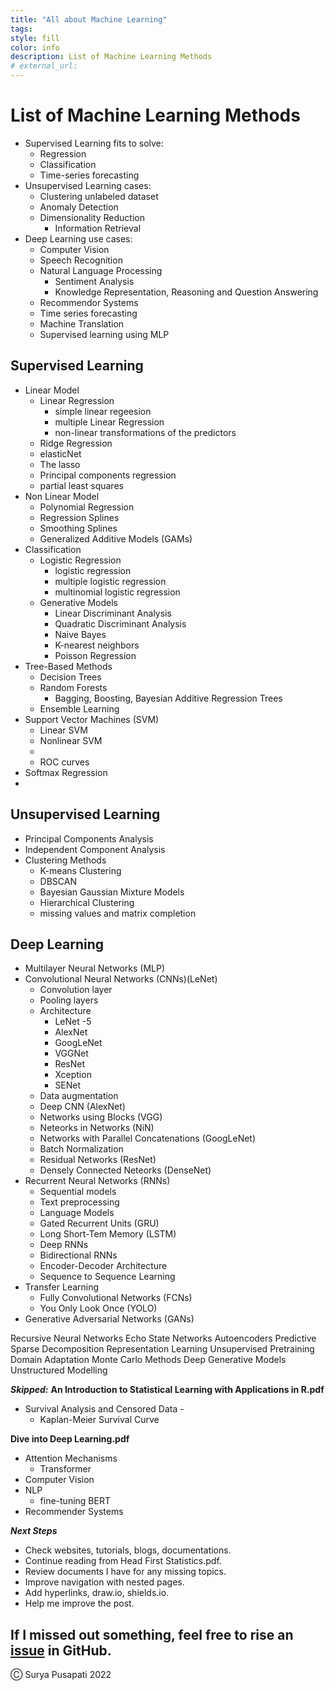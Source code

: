 ```yaml
---
title: "All about Machine Learning"
tags:
style: fill
color: info
description: List of Machine Learning Methods
# external_url: 
---
```


# List of Machine Learning Methods

* Supervised Learning fits to solve:
	* Regression
	* Classification
	* Time-series forecasting
* Unsupervised Learning cases:
	* Clustering unlabeled dataset
	* Anomaly Detection
	* Dimensionality Reduction
		* Information Retrieval
* Deep Learning use cases:
	* Computer Vision
	* Speech Recognition
	* Natural Language Processing
		* Sentiment Analysis
		* Knowledge Representation, Reasoning and Question Answering
	* Recommendor Systems
	* Time series forecasting
	* Machine Translation
	* Supervised learning using MLP

## Supervised Learning

* Linear Model
	* Linear Regression
		* simple linear regeesion
		* multiple Linear Regression
		* non-linear transformations of the predictors
	* Ridge Regression
	* elasticNet
	* The lasso
	* Principal components regression
	* partial least squares
* Non Linear Model
	* Polynomial Regression
	* Regression Splines
	* Smoothing Splines
	* Generalized Additive Models (GAMs)
* Classification
	* Logistic Regression
		* logistic regression
		* multiple logistic regression
		* multinomial logistic regression
	* Generative Models
		* Linear Discriminant Analysis
		* Quadratic Discriminant Analysis
		* Naive Bayes
		* K-nearest neighbors
		* Poisson Regression
* Tree-Based Methods
	* Decision Trees
	* Random Forests
		* Bagging, Boosting, Bayesian Additive Regression Trees
	* Ensemble Learning
* Support Vector Machines (SVM)
	* Linear SVM
	* Nonlinear SVM
	* 
	* ROC curves
* Softmax Regression
* 

## Unsupervised Learning

* Principal Components Analysis
* Independent Component Analysis
* Clustering Methods
	* K-means Clustering
	* DBSCAN
	* Bayesian Gaussian Mixture Models
	* Hierarchical Clustering
	* missing values and matrix completion

## Deep Learning

* Multilayer Neural Networks (MLP)
* Convolutional Neural Networks (CNNs)(LeNet)
	* Convolution layer
	* Pooling layers
	* Architecture
		* LeNet -5
		* AlexNet
		* GoogLeNet
		* VGGNet
		* ResNet
		* Xception
		* SENet
	* Data augmentation
	* Deep CNN (AlexNet)
	* Networks using Blocks (VGG)
	* Neteorks in Networks (NiN)
	* Networks with Parallel Concatenations (GoogLeNet)
	* Batch Normalization
	* Residual Networks (ResNet)
	* Densely Connected Neteorks (DenseNet)
* Recurrent Neural Networks (RNNs)
	* Sequential models
	* Text preprocessing
	* Language Models
	* Gated Recurrent Units (GRU)
	* Long Short-Tem Memory (LSTM)
	* Deep RNNs
	* Bidirectional RNNs
	* Encoder-Decoder Architecture
	* Sequence to Sequence Learning
* Transfer Learning
	* Fully Convolutional Networks (FCNs)
	* You Only Look Once (YOLO)
* Generative Adversarial Networks (GANs)

Recursive Neural Networks
Echo State Networks
Autoencoders
Predictive Sparse Decomposition
Representation Learning
Unsupervised Pretraining
Domain Adaptation
Monte Carlo Methods
Deep Generative Models
Unstructured Modelling

***Skipped:***
**An Introduction to Statistical Learning with Applications in R.pdf**
* Survival Analysis and Censored Data - 
	* Kaplan-Meier Survival Curve

**Dive into Deep Learning.pdf**
* Attention Mechanisms
	* Transformer
* Computer Vision
* NLP
	* fine-tuning BERT
* Recommender Systems

***Next Steps***
* Check websites, tutorials, blogs, documentations.
* Continue reading from Head First Statistics.pdf.
* Review documents I have for any missing topics.
* Improve navigation with nested pages.
* Add hyperlinks, draw.io, shields.io.
* Help me improve the post.

## If I missed out something, feel free to rise an [issue](https://github.com/suryapusapati/suryapusapati/issues) in GitHub.

Ⓒ Surya Pusapati 2022